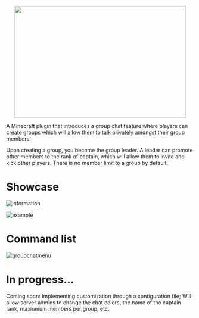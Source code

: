 <p align="center">
  <img width="460" height="300" src="https://user-images.githubusercontent.com/60233722/106799501-f4fcdc00-6624-11eb-925d-f7e7e557f452.png">
</p>

A Minecraft plugin that introduces a group chat feature where players can create groups which will allow them to talk privately amongst their group members!

Upon creating a group, you become the group leader. A leader can promote other members to the rank of captain, which will allow them to invite and kick other players. There is no member limit to a group by default. 

# Showcase

![information](https://user-images.githubusercontent.com/60233722/162554249-44ee6ae0-def2-4ad6-8e5e-f83a9caa588d.PNG)

![example](https://user-images.githubusercontent.com/60233722/162554207-bd0f873e-c830-474c-b000-bcdd800b4431.PNG)

# Command list
![groupchatmenu](https://user-images.githubusercontent.com/60233722/97819309-5485cd00-1c6d-11eb-9520-b947ab7ef190.PNG)

# In progress...

Coming soon: Implementing customization through a configuration file; Will allow server admins to change the chat colors, the name of the captain rank, maxiumum members per group, etc.
